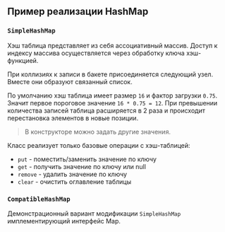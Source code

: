 ## Пример реализации HashMap

### `SimpleHashMap`

Хэш таблица представляет из себя ассоциативный массив. Доступ к индексу массива осуществляется через обработку ключа хэш-функцией.

При коллизиях к записи в бакете присоединяется следующий узел. Вместе они образуют связанный список.

По умолчанию хэш таблица имеет размер `16` и фактор загрузки `0.75`. Значит первое пороговое значение `16 * 0.75 = 12`. При превышении количества записей таблица расширяется в 2 раза и происходит перестановка элементов в новые позиции.

> В конструкторе можно задать другие значения.

Класс реализует только базовые операции c хэш-таблицей:

- `put` - поместить/заменить значение по ключу
- `get` - получить значение по ключу или null
- `remove` - удалить значение по ключу
- `clear` - очистить оглавление таблицы

### `CompatibleHashMap`

Демонстрационный вариант модификации `SimpleHashMap` имплементирующий интерфейс Map.